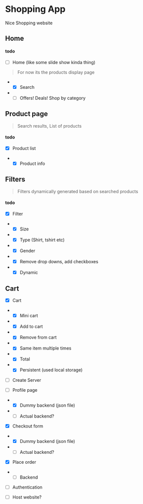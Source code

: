 # Shopping App
Nice Shopping website 

## Home

#### todo

- [ ] Home (like some slide show kinda thing)
> For now its the products display page
- - [x] Search
- - [ ] Offers! Deals! Shop by category 

## Product page
> Search results, List of products 

#### todo

- [x] Product list
- - [x] Product info

## Filters
> Filters dynamically generated based on searched products

#### todo

- [x] Filter
- - [x] Size
- - [x] Type (Shirt, tshirt etc)
- - [x] Gender
- - [x] Remove drop downs, add checkboxes 
- - [x] Dynamic

## Cart

- [x] Cart
- - [x] Mini cart 
- - [x] Add to cart
- - [x] Remove from cart
- - [x] Same item multiple times
- - [x] Total 
- - [x] Persistent (used local storage)

- [ ] Create Server

- [ ] Profile page
- - [x] Dummy backend (json file)
- - [ ] Actual backend?

- [x] Checkout form
- - [x] Dummy backend (json file)
- - [ ] Actual backend?

- [x] Place order
- - [ ] Backend

- [ ] Authentication 

- [ ] Host website?
